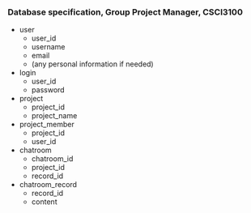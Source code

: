 ### Database specification, Group Project Manager, CSCI3100
* user
  * user_id
  * username
  * email
  * (any personal information if needed)
* login
  * user_id
  * password
* project
  * project_id
  * project_name
* project_member
  * project_id
  * user_id
* chatroom
  * chatroom_id
  * project_id
  * record_id 
* chatroom_record
  * record_id
  * content
